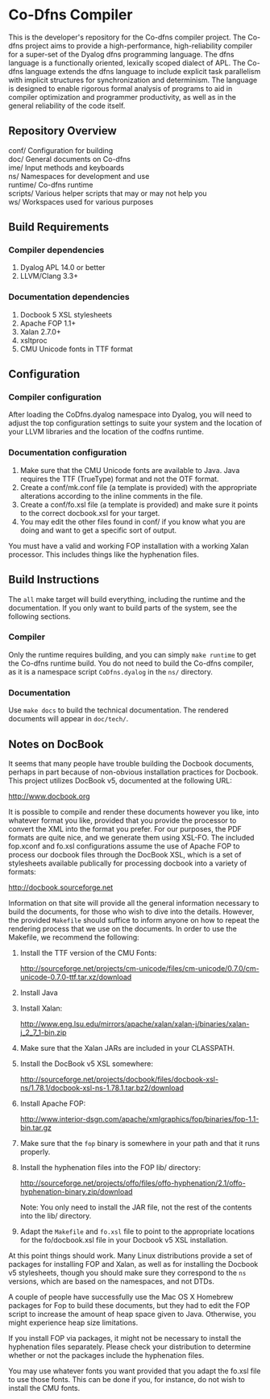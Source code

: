 # Co-Dfns Compiler

This is the developer's repository for the Co-dfns compiler project.
The Co-dfns project aims to provide a high-performance,
high-reliability compiler for a super-set of the Dyalog dfns
programming language.  The dfns language is a functionally oriented,
lexically scoped dialect of APL. The Co-dfns language extends the
dfns language to include explicit task parallelism with implicit
structures for synchronization and determinism. The language is
designed to enable rigorous formal analysis of programs to aid in
compiler optimization and programmer productivity, as well as in the
general reliability of the code itself.

## Repository Overview

conf/        Configuration for building<br />
doc/         General documents on Co-dfns<br />
ime/         Input methods and keyboards<br />
ns/          Namespaces for development and use<br />
runtime/     Co-dfns runtime<br />
scripts/     Various helper scripts that may or may not help you<br />
ws/          Workspaces used for various purposes

## Build Requirements

### Compiler dependencies

1. Dyalog APL 14.0 or better
2. LLVM/Clang 3.3+

### Documentation dependencies

1. Docbook 5 XSL stylesheets
2. Apache FOP 1.1+
3. Xalan 2.7.0+
4. xsltproc
5. CMU Unicode fonts in TTF format

## Configuration

### Compiler configuration

After loading the CoDfns.dyalog namespace into Dyalog, you will need to
adjust the top configuration settings to suite your system and the location
of your LLVM libraries and the location of the codfns runtime.

### Documentation configuration

1. Make sure that the CMU Unicode fonts are available to Java. Java requires
   the TTF (TrueType) format and not the OTF format.
3. Create a conf/mk.conf file (a template is provided) with the appropriate
   alterations according to the inline comments in the file.
4. Create a conf/fo.xsl file (a template is provided) and make sure it points
   to the correct docbook.xsl for your target.
5. You may edit the other files found in conf/ if you know what you are doing
   and want to get a specific sort of output.

You must have a valid and working FOP installation with a working Xalan processor.
This includes things like the hyphenation files.

## Build Instructions

The `all` make target will build everything, including the runtime and the
documentation. If you only want to build parts of the system, see the
following sections.

### Compiler

Only the runtime requires building, and you can simply `make runtime` to get
the Co-dfns runtime build. You do not need to build the Co-dfns compiler,
as it is a namespace script `CoDfns.dyalog` in the `ns/` directory.

### Documentation

Use `make docs` to build the technical documentation. The rendered documents
will appear in `doc/tech/`.

## Notes on DocBook

It seems that many people have trouble building the Docbook documents,
perhaps in part because of non-obvious installation practices for
Docbook. This project utilizes DocBook v5, documented at the following
URL:

http://www.docbook.org

It is possible to compile and render these documents however you like,
into whatever format you like, provided that you provide the processor
to convert the XML into the format you prefer. For our purposes, the
PDF formats are quite nice, and we generate them using XSL-FO. The
included fop.xconf and fo.xsl configurations assume the use of Apache
FOP to process our docbook files through the DocBook XSL, which is a
set of stylesheets available publically for processing docbook into a
variety of formats:

http://docbook.sourceforge.net

Information on that site will provide all the general information
necessary to build the documents, for those who wish to dive into the
details. However, the provided `Makefile` should suffice to inform
anyone on how to repeat the rendering process that we use on the
documents. In order to use the Makefile, we recommend the following:

1. Install the TTF version of the CMU Fonts:

   http://sourceforge.net/projects/cm-unicode/files/cm-unicode/0.7.0/cm-unicode-0.7.0-ttf.tar.xz/download

2. Install Java

3. Install Xalan:

   http://www.eng.lsu.edu/mirrors/apache/xalan/xalan-j/binaries/xalan-j_2_7_1-bin.zip

4. Make sure that the Xalan JARs are included in your CLASSPATH.

5. Install the DocBook v5 XSL somewhere:

   http://sourceforge.net/projects/docbook/files/docbook-xsl-ns/1.78.1/docbook-xsl-ns-1.78.1.tar.bz2/download

6. Install Apache FOP:

   http://www.interior-dsgn.com/apache/xmlgraphics/fop/binaries/fop-1.1-bin.tar.gz

7. Make sure that the `fop` binary is somewhere in your path and that
   it runs properly.

8. Install the hyphenation files into the FOP lib/ directory:

   http://sourceforge.net/projects/offo/files/offo-hyphenation/2.1/offo-hyphenation-binary.zip/download

   Note: You only need to install the JAR file, not the rest of the
   contents into the lib/ directory.

9. Adapt the `Makefile` and `fo.xsl` file to point to the appropriate
   locations for the fo/docbook.xsl file in your Docbook v5 XSL
   installation.

At this point things should work. Many Linux distributions provide a
set of packages for installing FOP and Xalan, as well as for
installing the Docbook v5 stylesheets, though you should make sure
they correspond to the `ns` versions, which are based on the
namespaces, and not DTDs.

A couple of people have successfully use the Mac OS X Homebrew
packages for Fop to build these documents, but they had to edit the
FOP script to increase the amount of heap space given to
Java. Otherwise, you might experience heap size limitations.

If you install FOP via packages, it might not be necessary to install
the hyphenation files separately. Please check your distribution to
determine whether or not the packages include the hyphenation files.

You may use whatever fonts you want provided that you adapt the fo.xsl
file to use those fonts. This can be done if you, for instance, do not
wish to install the CMU fonts.

